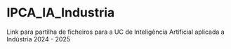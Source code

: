 # IPCA_IA_Industria
Link para partilha de ficheiros para a UC de Inteligência Artificial aplicada a Indústria 2024 - 2025
